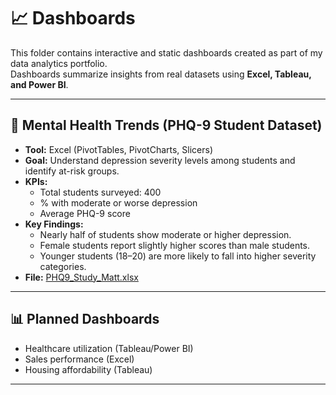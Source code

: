# 📈 Dashboards

This folder contains interactive and static dashboards created as part of my data analytics portfolio.  
Dashboards summarize insights from real datasets using **Excel, Tableau, and Power BI**.

---

## 🧠 Mental Health Trends (PHQ-9 Student Dataset)
- **Tool:** Excel (PivotTables, PivotCharts, Slicers)
- **Goal:** Understand depression severity levels among students and identify at-risk groups.
- **KPIs:**  
  - Total students surveyed: 400  
  - % with moderate or worse depression  
  - Average PHQ-9 score  
- **Key Findings:**  
  - Nearly half of students show moderate or higher depression.  
  - Female students report slightly higher scores than male students.  
  - Younger students (18–20) are more likely to fall into higher severity categories.  
- **File:** [PHQ9_Study_Matt.xlsx](./PHQ9_Study_Matt.xlsx)

---

## 📊 Planned Dashboards
- Healthcare utilization (Tableau/Power BI)
- Sales performance (Excel)
- Housing affordability (Tableau)

---

